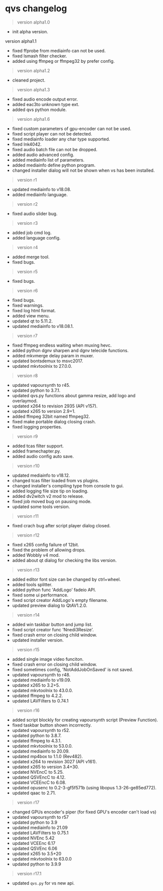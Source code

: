 # qvs changelog

> version alpha1.0

 - init alpha version.

version alpha1.1
 - fixed ffprobe from mediainfo can not be used.
 - fixed lsmash filter checker.
 - added using ffmpeg or ffmpeg32 by prefer config.

> version alpha1.2

 - cleaned project.

> version alpha1.3

 - fixed audio encode output error.
 - added eac3to unknown type ext.
 - added qvs python module.

> version alpha1.6

 - fixed custom parameters of gpu-encoder can not be used.
 - fixed script player can not be detected.
 - fixed mediainfo loader any char type supported.
 - fixed lnk4042.
 - fixed audio batch file can not be dropped.
 - added audio advanced config.
 - added mediainfo list of parameters.
 - added mediainfo define python program.
 - changed installer dialog will not be shown when vs has been installed.

> version r1

 - updated mediainfo to v18.08.
 - added mediainfo language.

> version r2

 - fixed audio slider bug.

> version r3

 - added job cmd log.
 - added language config.

> version r4

 - added merge tool.
 - fixed bugs.

> version r5

 - fixed bugs.

> version r6

 - fixed bugs.
 - fixed warnings.
 - fixed log html format.
 - added view menu.
 - updated qt to 5.11.2.
 - updated mediainfo to v18.08.1.

> version r7

 - fixed ffmpeg endless waiting when muxing hevc.
 - added python dgnv sharpen and dgnv telecide functions.
 - added mkvmerge delay param in muxer.
 - updated bontsdemux to msvc2017.
 - updated mkvtoolnix to 27.0.0.

> version r8

 - updated vapoursynth to r45.
 - updated python to 3.7.1.
 - updated qvs.py functions about gamma resize, add logo and overlaymod.
 - updated x264 to revision 2935 (API v157).
 - updated x265 to version 2.9+1.
 - added ffmpeg 32bit named ffmpeg32.
 - fixed make portable dialog closing crash.
 - fixed logging properties.

> version r9

 - added tcas filter support.
 - added framechapter.py.
 - added audio config auto save.

> version r10

 - updated mediainfo to v18.12.
 - changed tcas filter loaded from vs plugins.
 - changed installer's compiling type from console to gui.
 - added logging file size tip on loading.
 - added dv2witch v2 mod to release.
 - fixed job moved bug on pausing mode.
 - updated some tools version.

> version r11

 - fixed crach bug after script player dialog closed.

> version r12

 - fixed x265 config failure of 12bit.
 - fixed the problem of allowing drops.
 - added Wobbly v4 mod.
 - added about qt dialog for checking the libs version.

> version r13

 - added editor font size can be changed by ctrl+wheel.
 - added tools splitter.
 - added python func 'AddLogo' fadeio API.
 - fixed some ui performance.
 - fixed script creator AddLogo's empty filename.
 - updated preview dialog to QtAV1.2.0.

> version r14

 - added win taskbar button and jump list.
 - fixed script creator func 'Nnedi3Resize'.
 - fixed crash error on closing child window.
 - updated installer version.

> version r15

 - added single image video funciton.
 - fixed crash error on closing child window.
 - fixed sometimes config, 'NotAddJobOnSaved' is not saved.
 - updated vapoursynth to r48.
 - updated mediainfo to v19.09.
 - updated x265 to 3.2+5.
 - updated mkvtoolnix to 43.0.0.
 - updated ffmpeg to 4.2.2.
 - updated LAVFilters to 0.74.1

> version r16

 - added script blockly for creating vapoursynth script (Preview Function).
 - fixed taskbar button shown incorrectly.
 - updated vapoursynth to r52.
 - updated python to 3.8.7.
 - updated ffmpeg to 4.3.1.
 - updated mkvtoolnix to 53.0.0.
 - updated mediainfo to 20.09.
 - updated mp4box to 1.1.0 (Rev482).
 - updated x264 to revision 3027 (API v161).
 - updated x265 to version 3.4+30.
 - updated NVEncC to 5.25.
 - updated QSVEncC to 4.12.
 - updated VCEEncC to 6.08.
 - updated opusenc to 0.2-3-gf5f571b (using libopus 1.3-26-ge85ed772).
 - updated qaac to 2.71.

> version r17

- changed GPUs encoder's piper (for fixed GPU's encoder can't load vs)
- updated vapoursynth to r57
- updated python to 3.9
- updated mediainfo to 21.09
- updated LAVFilters to 0.75.1
- updated NVEnc 5.42
- updated VCEEnc 6.17
- updated QSVEnc 6.06
- updated x265 to 3.5+20
- updated mkvtoolnix to 63.0.0
- updated python to 3.9.9

> version r17.1

- updated `qvs.py` for vs new api.

